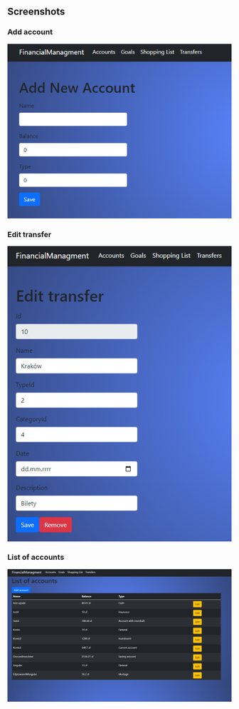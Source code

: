 ## Screenshots
### Add account
![Add account](https://github.com/GrzegorzSitkowski/FinancialMangmentAngular/blob/master/src/app/Screens/AddAccount.png)
### Edit transfer
![Edit transfer](https://github.com/GrzegorzSitkowski/FinancialMangmentAngular/blob/master/src/app/Screens/EditTransfer.png)
### List of accounts
![List of accounts](https://github.com/GrzegorzSitkowski/FinancialMangmentAngular/blob/master/src/app/Screens/ListOfAccounts.png)

